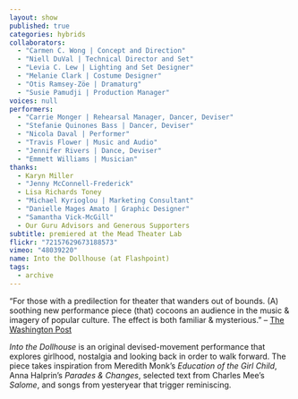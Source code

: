 ```yaml
---
layout: show
published: true
categories: hybrids
collaborators: 
  - "Carmen C. Wong | Concept and Direction"
  - "Niell DuVal | Technical Director and Set"
  - "Levia C. Lew | Lighting and Set Designer"
  - "Melanie Clark | Costume Designer"
  - "Otis Ramsey-Zöe | Dramaturg"
  - "Susie Pamudji | Production Manager"
voices: null
performers: 
  - "Carrie Monger | Rehearsal Manager, Dancer, Deviser"
  - "Stefanie Quinones Bass | Dancer, Deviser"
  - "Nicola Daval | Performer"
  - "Travis Flower | Music and Audio"
  - "Jennifer Rivers | Dance, Deviser"
  - "Emmett Williams | Musician"
thanks: 
  - Karyn Miller
  - "Jenny McConnell-Frederick"
  - Lisa Richards Toney
  - "Michael Kyrioglou | Marketing Consultant"
  - "Danielle Mages Amato | Graphic Designer"
  - "Samantha Vick-McGill"
  - Our Guru Advisors and Generous Supporters
subtitle: premiered at the Mead Theater Lab
flickr: "72157629673188573"
vimeo: "48039220"
name: Into the Dollhouse (at Flashpoint)
tags: 
  - archive
---
```


“For those with a predilection for theater that wanders out of bounds. (A) soothing new performance piece (that) cocoons an audience in the music & imagery of popular culture. The effect is both familiar & mysterious.” – [The Washington Post](http://www.washingtonpost.com/lifestyle/style/theater-floating-evocatively-in-a-young-womans-reverie/2012/02/22/gIQA9R8KUR_story.html)

_Into the Dollhouse_ is an original devised-movement performance that explores girlhood, nostalgia and looking back in order to walk forward. The piece takes inspiration from Meredith Monk’s _Education of the Girl Child_, Anna Halprin’s _Parades & Changes_, selected text from Charles Mee’s _Salome_, and songs from yesteryear that trigger reminiscing.